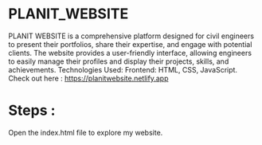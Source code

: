 ﻿# PLANIT_WEBSITE
PLANIT WEBSITE is a comprehensive platform designed for civil engineers to present their portfolios, share their expertise, and engage with potential clients. The website provides a user-friendly interface, allowing engineers to easily manage their profiles and display their projects, skills, and achievements.
Technologies Used:
Frontend: HTML, CSS, JavaScript.
Check out here : https://planitwebsite.netlify.app

# Steps :
Open the index.html file to explore my website.


